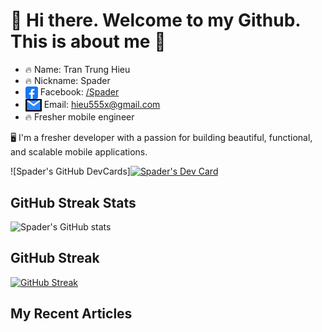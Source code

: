 # 👋 Hi there. Welcome to my Github. This is about me 👋

- 🔥 Name: Tran Trung Hieu
- 🔥 Nickname: Spader
- <img align="center" src="./img/facebook.png" title = "Twitter" alt="" height="20" /> Facebook: [/Spader](https://www.facebook.com/hieu.spader/)
- <img align="center" src="./img/email1.png" title = "Twitter" alt="" height="20" /> Email: [hieu555x@gmail.com](mailto:hieu555x@gmail.com)
- 🔥 Fresher mobile engineer 

🖥️ I'm a fresher developer with a passion for building beautiful, functional, and scalable mobile applications.

![Spader's GitHub DevCards]<a href="https://app.daily.dev/spader"><img src="https://api.daily.dev/devcards/71ad73c290294198a935427524aba32e.png?r=j1c" width="400" alt="Spader's Dev Card"/></a>
<br>


## GitHub Streak Stats

![Spader's GitHub stats](https://github-readme-stats.vercel.app/api?username=hieu555x&show_icons=true&bg_color=00000000)

## GitHub Streak

[![GitHub Streak](https://github-readme-streak-stats.herokuapp.com?user=hieu555x&theme=tokyonight&hide_border=true&border_radius=5&locale=vi&date_format=j%20M%5B%20Y%5D&card_width=496)](https://git.io/streak-stats)

## My Recent Articles
